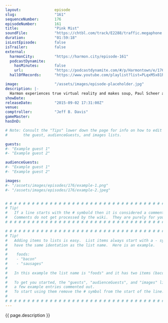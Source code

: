 ```yaml
---
layout:               episode
slug:                 "161"
sequenceNumber:       176
episodeNumber:        161
title:                "Pink Mist"
soundFile:            "https://chtbl.com/track/E2288/traffic.megaphone.fm/STA6994483720.mp3?updated=1561406218"
duration:             "01:59:18"
isLostEpisode:        false
isTrailer:            false
external:
  harmonCity:         "https://harmon.city/episode-161"
  podcastDynamite:
    hasMinutes:       false
    url:              "https://podcastdynamite.com/#/p/Harmontown/e/176/161"
  hallOfRecords:      "https://www.youtube.com/playlist?list=PLqxM5x81hNOYSEO6EQwMVgcavUBDiYHyU"

image:                "/assets/images/episode-placeholder.jpg"
description: |-
  Harmon experiences true virtual reality and makes soup, Paul Scheer and Rob Huebel join us for the first time, chimpanzees are monsters and ideal ways to die.
showDate:             
releaseDate:          "2015-09-02 17:31:00Z"
venue:                
comptroller:          "Jeff B. Davis"
gameMaster:           
hasDnD:               

# Note: Consult the "Tips" lower down the page for info on how to edit
#       the guest, audienceGuests, and images lists.

guests:
#- "Example guest 1"
#- "Example guest 2"

audienceGuests:
#- "Example guest 1"
#- "Example guest 2"

images:
#- "/assets/images/episodes/176/example-1.png"
#- "/assets/images/episodes/176/example-2.jpeg"


# # # # # # # # # # # # # # # # # # # # # # # # # # # # # # # # # # # # # # # # # # # # #
# Tip!
#   If a line starts with the # symbold then it is considered a comment.
#   Comments do not get processed by the wiki.  They are purely for your information.
# # # # # # # # # # # # # # # # # # # # # # # # # # # # # # # # # # # # # # # # # # # # #

# # # # # # # # # # # # # # # # # # # # # # # # # # # # # # # # # # # # # # # # # # # # #
# Tip!
#   Adding items to lists is easy.  List items always start with a - symbol and have
#   have the same identation as the list name.  Here is an example.
#
#    foods:
#    - "bacon"
#    - "sausages"
#
#   In this example the list name is "foods" and it has two items (bacon, and sausages).
#
#   To get you started, the "guests", "audienceGuests", and "images" lists below have
#   a few example entries commented out.
#   To start using them remove the # symbol from the start of the line.
#
# # # # # # # # # # # # # # # # # # # # # # # # # # # # # # # # # # # # # # # # # # # # #
---
```


<!-- The episode description will be rendered here -->
{{ page.description }}

<!-- Add your content BELOW here -->
<!-- vvvvvvvvvvvvvvvvvvvvvvvvvvv -->




<!-- ^^^^^^^^^^^^^^^^^^^^^^^^^^^ -->
<!-- Add your content ABOVE here -->

<!-- The episode gallery will be rendered here -->